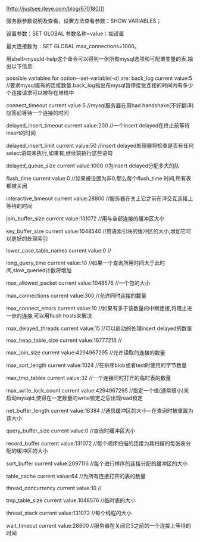 

[http://justsee.iteye.com/blog/670180]()


服务器参数说明及查看，设置方法查看参数：SHOW VARIABLES；

设置参数：SET GLOBAL 参数名称=value；如设置

最大连接数为：SET GLOBAL max_connections=1000。


用shell>mysqld-help这个命令可以得到一张所有mysql选项和可配置变量的表.输出以下信息:

possible variables for option--set-variable(-o) are:
back_log     current value:5  //要求mysql能有的连接数量.back_log指出在mysql暂停接受连接的时间内有多少个连接请求可以被存在堆栈中

connect_timeout     current value:5  //mysql服务器在用bad handshake(不好翻译)应答前等待一个连接的时间

delayed_insert_timeout     current value:200 //一个insert delayed在终止前等待insert的时间

delayed_insert_limit     current value:50 //insert delayed处理器将检查是否有任何select语句未执行,如果有,继续前执行这些语句

delayed_queue_size     current value:1000 //为insert delayed分配多大的队

flush_time      current value:0  //如果被设置为非0,那么每个flush_time 时间,所有表都被关闭

interactive_timeout     current value:28800 //服务器在关上它之前在洋交互连接上等待的时间

join_buffer_size     current value:131072 //用与全部连接的缓冲区大小 

key_buffer_size     current value:1048540 //用语索引块的缓冲区的大小,增加它可以更好的处理索引

lower_case_table_names     current value:0  //   
                                        
long_query_time         current value:10 //如果一个查询所用时间大于此时间,slow_queried计数将增加

max_allowed_packet      current value:1048576 //一个包的大小

max_connections        current value:300 //允许同时连接的数量

max_connect_errors      current value:10 //如果有多于该数量的中断连接,将阻止进一步的连接,可以用flush hosts来解决

max_delayed_threads     current value:15 //可以启动的处理insert delayed的数量

max_heap_table_size     current value:16777216  //

max_join_size           current value:4294967295  //允许读取的连接的数量

max_sort_length         current value:1024 //在排序blob或者text时使用的字节数量

max_tmp_tables  current value:32 //一个连接同时打开的临时表的数量

max_write_lock_count     current value:4294967295  //指定一个值(通常很小)来启动mysqld,使得在一定数量的write锁定之后出现read锁定

net_buffer_length     current value:16384 //通信缓冲区的大小--在查询时被重置为该大小

query_buffer_size     current value:0  //查询时缓冲区大小

record_buffer     current value:131072 //每个顺序扫描的连接为其扫描的每张表分配的缓冲区的大小

sort_buffer     current value:2097116 //每个进行排序的连接分配的缓冲区的大小

table_cache     current value:64 //为所有连接打开的表的数量

thread_concurrency     current value:10 //

tmp_table_size     current value:1048576 //临时表的大小

thread_stack     current value:131072 //每个线程的大小

wait_timeout     current value:28800 //服务器在关闭它3之前的一个连接上等待的时间


